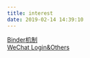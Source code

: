 ```yaml
---
title: interest
date: 2019-02-14 14:39:10
---
```

[Binder机制](./Binder机制.html)  
[WeChat Login&Others](./WeChat.html)

